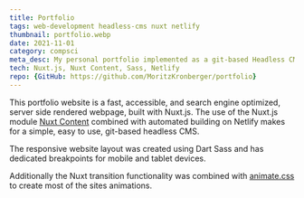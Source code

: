 ```yaml
---
title: Portfolio
tags: web-development headless-cms nuxt netlify
thumbnail: portfolio.webp
date: 2021-11-01
category: compsci
meta_desc: My personal portfolio implemented as a git-based Headless CMS using Nuxt Content and Netlify
tech: Nuxt.js, Nuxt Content, Sass, Netlify
repo: {GitHub: https://github.com/MoritzKronberger/portfolio}
---
```


This portfolio website is a fast, accessible, and search engine optimized, server side rendered webpage, built with Nuxt.js.
The use of the Nuxt.js module [Nuxt Content](https://content.nuxtjs.org/) combined with automated building on Netlify makes for a simple, easy to use, git-based headless CMS.

The responsive website layout was created using Dart Sass and has dedicated breakpoints for mobile and tablet devices.

Additionally the Nuxt transition functionality was combined with [animate.css](https://animate.style/) to create most of the sites animations.
